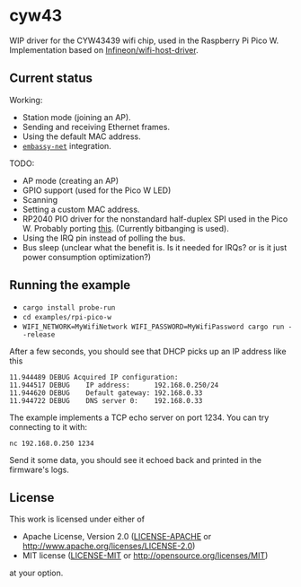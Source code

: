 # cyw43

WIP driver for the CYW43439 wifi chip, used in the Raspberry Pi Pico W. Implementation based on [Infineon/wifi-host-driver](https://github.com/Infineon/wifi-host-driver).

## Current status

Working:

- Station mode (joining an AP).
- Sending and receiving Ethernet frames.
- Using the default MAC address.
- [`embassy-net`](https://embassy.dev) integration.

TODO:

- AP mode (creating an AP)
- GPIO support (used for the Pico W LED)
- Scanning
- Setting a custom MAC address.
- RP2040 PIO driver for the nonstandard half-duplex SPI used in the Pico W. Probably porting [this](https://github.com/raspberrypi/pico-sdk/tree/master/src/rp2_common/cyw43_driver). (Currently bitbanging is used).
- Using the IRQ pin instead of polling the bus.
- Bus sleep (unclear what the benefit is. Is it needed for IRQs? or is it just power consumption optimization?)

## Running the example

- `cargo install probe-run`
- `cd examples/rpi-pico-w`
- `WIFI_NETWORK=MyWifiNetwork WIFI_PASSWORD=MyWifiPassword cargo run --release`

After a few seconds, you should see that DHCP picks up an IP address like this

```
11.944489 DEBUG Acquired IP configuration:
11.944517 DEBUG    IP address:      192.168.0.250/24
11.944620 DEBUG    Default gateway: 192.168.0.33
11.944722 DEBUG    DNS server 0:    192.168.0.33
```

The example implements a TCP echo server on port 1234. You can try connecting to it with:

```
nc 192.168.0.250 1234
```

Send it some data, you should see it echoed back and printed in the firmware's logs.

## License

This work is licensed under either of

- Apache License, Version 2.0 ([LICENSE-APACHE](LICENSE-APACHE) or
  <http://www.apache.org/licenses/LICENSE-2.0>)
- MIT license ([LICENSE-MIT](LICENSE-MIT) or <http://opensource.org/licenses/MIT>)

at your option.

